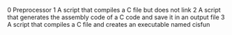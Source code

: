 0 Preprocessor
1 A script that compiles a C file but does not link
2 A script that generates the assembly code of a C code and save it in an output file
3 A script that compiles a C file and creates an executable named cisfun
